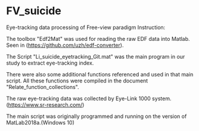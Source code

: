 # FV_suicide
Eye-tracking data processing of Free-view paradigm
Instruction:

The toolbox "Edf2Mat" was used for reading the raw EDF data into Matlab. Seen in (https://github.com/uzh/edf-converter).

The Script "Li_suicide_eyetracking_Git.mat" was the main program in our study to extract eye-tracking index.

There were also some additional functions referenced and used in that main script. All these functions were compiled in the document "Relate_function_collections".

The raw eye-tracking data was collected by Eye-Link 1000 system.(https://www.sr-research.com/)

The main script was originally programmed and running on the version of MatLab2018a.(Windows 10)


